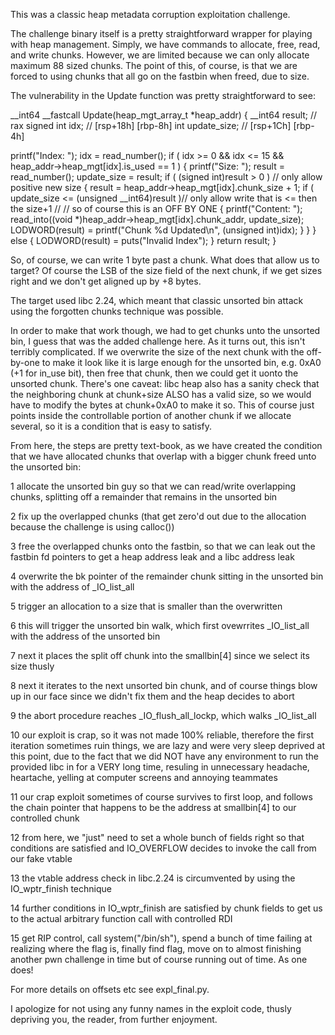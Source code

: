 This was a classic heap metadata corruption exploitation challenge.

The challenge binary itself is a pretty straightforward wrapper for playing with heap management. Simply, we have commands to allocate, free, read, and write chunks. However, we are limited because we can only allocate maximum 88 sized chunks. The point of this, of course, is that we are forced to using chunks that all go on the fastbin when freed, due to size.

The vulnerability in the Update function was pretty straightforward to see:




__int64 __fastcall Update(heap_mgt_array_t *heap_addr)
{
  __int64 result; // rax
  signed int idx; // [rsp+18h] [rbp-8h]
  int update_size; // [rsp+1Ch] [rbp-4h]

  printf("Index: ");
  idx = read_number();
  if ( idx >= 0 && idx <= 15 && heap_addr->heap_mgt[idx].is_used == 1 )
  {
    printf("Size: ");
    result = read_number();
    update_size = result;
    if ( (signed int)result > 0 )               // only allow positive new size
    {
      result = heap_addr->heap_mgt[idx].chunk_size + 1;
      if ( update_size <= (unsigned __int64)result )// only allow write that is <= then the size+1
                                                // 
                                                // so of course this is an OFF BY ONE
      {
        printf("Content: ");
        read_into((void *)heap_addr->heap_mgt[idx].chunk_addr, update_size);
        LODWORD(result) = printf("Chunk %d Updated\n", (unsigned int)idx);
      }
    }
  }
  else
  {
    LODWORD(result) = puts("Invalid Index");
  }
  return result;
}

So, of course, we can write 1 byte past a chunk. What does that allow us to target? Of course
the LSB of the size field of the next chunk, if we get sizes right and we don't get aligned up by +8 bytes.


The target used libc 2.24, which meant that classic unsorted bin attack using the forgotten chunks technique was possible.


In order to make that work though, we had to get chunks unto the unsorted bin, I guess that was the added challenge here. As it turns out, this isn't terribly complicated. If we overwrite the size of the next chunk with the off-by-one to make it look like it is large enough for the unsorted bin, e.g. 0xA0 (+1 for in_use bit), then free that chunk, then we could get it uonto the unsorted chunk. There's one caveat: libc heap also has a sanity check that the neighboring chunk at chunk+size ALSO has a valid size, so we would have to modify the bytes at chunk+0xA0 to make it so. This of course just points inside the controllable portion of another chunk if we allocate several, so it is a condition that is easy to satisfy.


From here, the steps are pretty text-book, as we have created the condition that we have allocated chunks that overlap with a bigger chunk freed unto the unsorted bin:


1 allocate the unsorted bin guy so that we can read/write overlapping chunks, splitting off a remainder that remains in the unsorted bin

2 fix up the overlapped chunks (that get zero'd out due to the allocation because the challenge is using calloc())

3 free the overlapped chunks onto the fastbin, so that we can leak out the fastbin fd pointers to get a heap address leak and a libc address leak

4 overwrite the bk pointer of the remainder chunk sitting in the unsorted bin with the address of _IO_list_all

5 trigger an allocation to a size that is smaller than the overwritten

6 this will trigger the unsorted bin walk, which first ovewrrites _IO_list_all with the address of the unsorted bin

7 next it places the split off chunk into the smallbin[4] since we select its size thusly

8 next it iterates to the next unsorted bin chunk, and of course things blow up in our face since we didn't fix them and the heap decides to abort

9 the abort procedure reaches _IO_flush_all_lockp, which walks _IO_list_all

10 our exploit is crap, so it was not made 100% reliable, therefore the first iteration sometimes ruin things, we are lazy and were very sleep deprived at this point, due to the fact that we did NOT have any environment to run the provided libc in for a VERY long time, resuling in unnecessary headache, heartache, yelling at computer screens and annoying teammates

11 our crap exploit sometimes of course survives to first loop, and follows the chain pointer that happens to be the address at smallbin[4] to our controlled chunk

12 from here, we "just" need to set a whole bunch of fields right so that conditions are satisfied and IO_OVERFLOW decides to invoke the call from our fake vtable

13 the vtable address check in libc.2.24 is circumvented by using the IO_wptr_finish technique

14 further conditions in IO_wptr_finish are satisfied by chunk fields to get us to the actual arbitrary function call with controlled RDI

15 get RIP control, call system("/bin/sh"), spend a bunch of time failing at realizing where the flag is, finally find flag, move on to almost finishing another pwn challenge in time but of course running out of time. As one does!

For more details on offsets etc see expl_final.py.

I apologize for not using any funny names in the exploit code, thusly depriving you, the reader, from further enjoyment.
